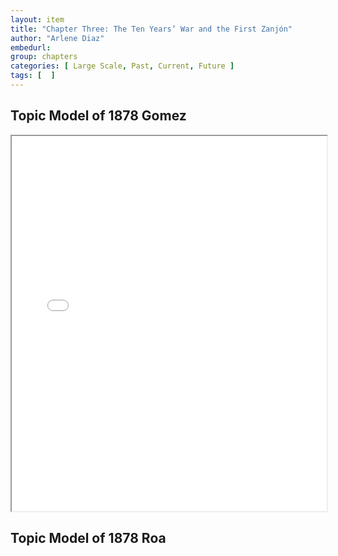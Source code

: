 ```yaml
---
layout: item
title: "Chapter Three: The Ten Years’ War and the First Zanjón"
author: "Arlene Diaz"
embedurl: 
group: chapters
categories: [ Large Scale, Past, Current, Future ]
tags: [  ]
---
```


## Topic Model of 1878 Gomez

<div>
<iframe style="width: 100%; height: 600px;" class="text-center" title="Collazo Book Similarity Heatmap" src="{{ site.baseurl }}/assets/chapter_two/heatmap_collazo.html" webkitallowfullscreen mozallowfullscreen allowfullscreen></iframe>
</div>

## Topic Model of 1878 Roa
